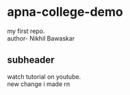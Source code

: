 # apna-college-demo
my first repo.
<br>
author- Nikhil Bawaskar

## subheader

watch tutorial on youtube.
<br>
new change i made rn